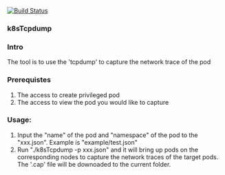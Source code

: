 [![Build Status](https://shuanglu1993.visualstudio.com/k8sTcpdump/_apis/build/status/k8sTcpdump?branchName=main)](https://shuanglu1993.visualstudio.com/k8sTcpdump/_build/latest?definitionId=7&branchName=main)

### k8sTcpdump

### Intro
The tool is to use the 'tcpdump' to capture the network trace of the pod

### Prerequistes
1. The access to create privileged pod
2. The access to view the pod you would like to capture


### Usage:
1. Input the "name" of the pod and "namespace" of the pod to the "xxx.json". Example is "example/test.json"
2. Run "./k8sTcpdump -p xxx.json" and it will bring up pods on the corresponding nodes to capture the network traces of the target pods. The '.cap' file will be downoaded to the current folder.
